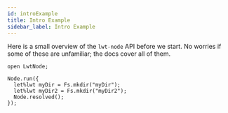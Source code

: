 ```yaml
---
id: introExample
title: Intro Example
sidebar_label: Intro Example
---
```


Here is a small overview of the `lwt-node` API before we start. No worries if some of these are unfamiliar; the docs cover all of them.

```reason
open LwtNode;

Node.run({
  let%lwt myDir = Fs.mkdir("myDir");
  let%lwt myDir2 = Fs.mkdir("myDir2");
  Node.resolved();
});
```
